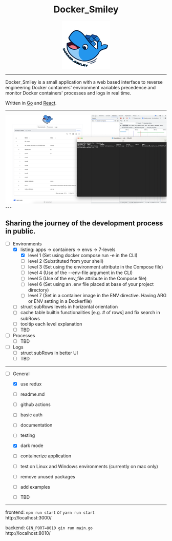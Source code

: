 <h1 align="center">
Docker_Smiley 
</h1>

<p align="center">
<img src="ui/public/docker_smiley_logo.png" width="150" heigth="150">
</p>

---

Docker_Smiley is a small application with a web based interface to reverse engineering Docker containers' environment variables precedence and monitor Docker containers' processes and logs in real time.

Written in [Go](https://github.com/golang/go) and [React](https://github.com/facebook/react).

---

<img src="interface.png" >
---


## Sharing the journey of the development process in public.


- [ ] Environments
  - [x] listing: apps -> containers -> envs -> 7-levels
    - [x] level 1 (Set using docker compose run -e in the CLI)
    - [ ] level 2 (Substituted from your shell)
    - [ ] level 3 (Set using the environment attribute in the Compose file)
    - [ ] level 4 (Use of the --env-file argument in the CLI)
    - [ ] level 5 (Use of the env_file attribute in the Compose file)
    - [ ] level 6 (Set using an .env file placed at base of your project directory)
    - [ ] level 7 (Set in a container image in the ENV directive. Having ARG or ENV setting in a Dockerfile)
  - [ ] struct subRows levels in horizontal orientation
  - [ ] cache table builtin functionalities [e.g. # of rows] and fix search in subRows
  - [ ] tooltip each level explanation
  - [ ] TBD
- [ ] Processes 
  - [ ] TBD
- [ ] Logs
  - [ ] struct subRows in better UI 
  - [ ] TBD
---

- [ ] General
  - [x] use redux
  - [ ] readme.md 
  - [ ] github actions
  - [ ] basic auth
  - [ ] documentation
  - [ ] testing
  - [x] dark mode
  - [ ] containerize application
  - [ ] test on Linux and Windows environments (currently on mac only)
  - [ ] remove unused packages
  - [ ] add examples
  - [ ] TBD


---

frontend:
`npm run start` or `yarn run start` <br/>
http://localhost:3000/

backend:
`GIN_PORT=8010 gin run main.go`<br/>
http://localhost:8010/


